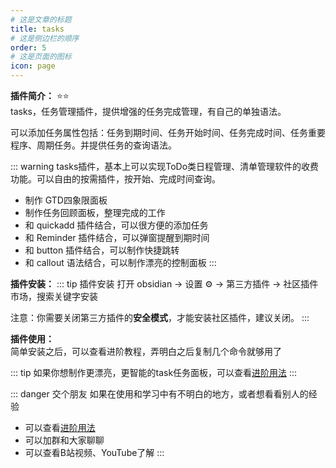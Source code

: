 ```yaml
---
# 这是文章的标题
title: tasks
# 这是侧边栏的顺序
order: 5
# 这是页面的图标
icon: page
---
```

**插件简介：**  ⭐️⭐️  
tasks，任务管理插件，提供增强的任务完成管理，有自己的单独语法。

可以添加任务属性包括：任务到期时间、任务开始时间、任务完成时间、任务重要程序、周期任务。并提供任务的查询语法。

::: warning
tasks插件，基本上可以实现ToDo类日程管理、清单管理软件的收费功能。可以自由的按需插件，按开始、完成时间查询。
- 制作 GTD四象限面板
- 制作任务回顾面板，整理完成的工作
- 和 quickadd 插件结合，可以很方便的添加任务
- 和 Reminder 插件结合，可以弹窗提醒到期时间
- 和 button 插件结合，可以制作快捷跳转
- 和 callout 语法结合，可以制作漂亮的控制面板
:::

**插件安装：**
::: tip 插件安装
打开 obsidian → 设置 ⚙️ → 第三方插件 → 社区插件市场，搜索关键字安装

注意：你需要关闭第三方插件的**安全模式**，才能安装社区插件，建议关闭。
:::

**插件使用：**  
简单安装之后，可以查看进阶教程，弄明白之后复制几个命令就够用了


::: tip
如果你想制作更漂亮，更智能的task任务面板，可以查看[进阶用法](/zh/advanced)
:::

::: danger 交个朋友
如果在使用和学习中有不明白的地方，或者想看看别人的经验
- 可以查看[进阶用法](/zh/advanced)
- 可以加群和大家聊聊
- 可以查看B站视频、YouTube了解
:::